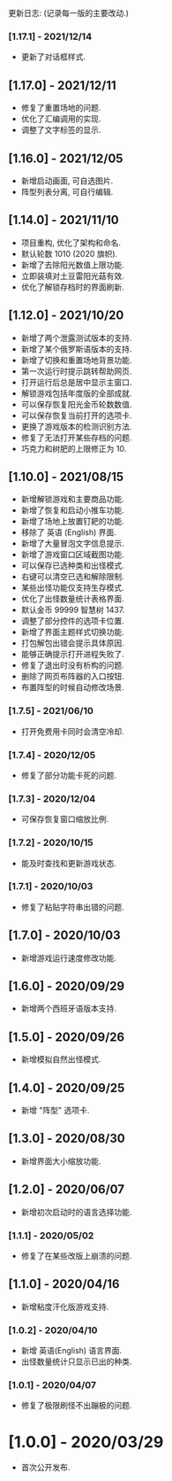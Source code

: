 
更新日志: (记录每一版的主要改动.)

### [1.17.1] - 2021/12/14

- 更新了对话框样式.

## [1.17.0] - 2021/12/11

- 修复了重置场地的问题.
- 优化了汇编调用的实现.
- 调整了文字标签的显示.

## [1.16.0] - 2021/12/05

- 新增启动画面, 可自选图片.
- 阵型列表分离, 可自行编辑.

## [1.14.0] - 2021/11/10

- 项目重构, 优化了架构和命名.
- 默认轮数 1010 (2020 旗帜).
- 新增了去除阳光数值上限功能.
- 立即装填对土豆雷阳光菇有效.
- 优化了解锁存档时的界面刷新.

## [1.12.0] - 2021/10/20

- 新增了两个泄露测试版本的支持.
- 新增了某个俄罗斯语版本的支持.
- 新增了切换和重置场地背景功能.
- 第一次运行时提示跳转帮助网页.
- 打开运行后总是居中显示主窗口.
- 解锁游戏包括年度版的全部成就.
- 可以保存恢复阳光金币轮数数值.
- 可以保存恢复当前打开的选项卡.
- 更换了游戏版本的检测识别方法.
- 修复了无法打开某些存档的问题.
- 巧克力和树肥的上限修正为 10.

## [1.10.0] - 2021/08/15

- 新增解锁游戏和主要商品功能.
- 新增了恢复和启动小推车功能.
- 新增了场地上放置钉耙的功能.
- 移除了 英语 (English) 界面.
- 新增了大量冒泡文字信息提示.
- 新增了游戏窗口区域截图功能.
- 可以保存已选种类和出怪模式.
- 右键可以清空已选和解除限制.
- 某些出怪功能仅支持生存模式.
- 优化了出怪数量统计表格界面.
- 默认金币 99999 智慧树 1437.
- 调整了部分控件的选项卡位置.
- 新增了界面主题样式切换功能.
- 打包解包出错会提示具体原因.
- 能够正确提示打开进程失败了.
- 修复了退出时没有析构的问题.
- 删除了网页布阵器的入口按钮.
- 布置阵型的时候自动修改场景.

### [1.7.5] - 2021/06/10

- 打开免费用卡同时会清空冷却.

### [1.7.4] - 2020/12/05

- 修复了部分功能卡死的问题.

### [1.7.3] - 2020/12/04

- 可保存恢复窗口缩放比例.

### [1.7.2] - 2020/10/15

- 能及时查找和更新游戏状态.

### [1.7.1] - 2020/10/03

- 修复了粘贴字符串出错的问题.

## [1.7.0] - 2020/10/03

- 新增游戏运行速度修改功能.

## [1.6.0] - 2020/09/29

- 新增两个西班牙语版本支持.

## [1.5.0] - 2020/09/26

- 新增模拟自然出怪模式.

## [1.4.0] - 2020/09/25

- 新增 "阵型" 选项卡.

## [1.3.0] - 2020/08/30

- 新增界面大小缩放功能.

## [1.2.0] - 2020/06/07

- 新增初次启动时的语言选择功能.

### [1.1.1] - 2020/05/02

- 修复了在某些改版上崩溃的问题.

## [1.1.0] - 2020/04/16

- 新增粘度汗化版游戏支持.

### [1.0.2] - 2020/04/10

- 新增 英语(English) 语言界面.
- 出怪数量统计只显示已出的种类.

### [1.0.1] - 2020/04/07

- 修复了极限刷怪不出蹦极的问题.

# [1.0.0] - 2020/03/29

- 首次公开发布.
